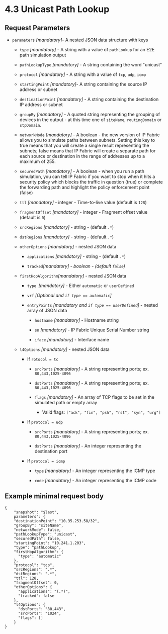 # 4.3 Unicast Path Lookup

## Request Parameters

- `parameters` *[mandatory]*- A nested JSON data structure with keys

  - `type` *[mandatory]* - A string with a value of `pathLookup` for an E2E path simulation output

  - `pathLookupType` *[mandatory]* - A string containing the word "unicast"

  - `protocol` *[mandatory]* - A string with a value of `tcp`, `udp`, `icmp`

  - `startingPoint` *[mandatory]*- A string containing the source IP address or subnet

  - `destinationPoint` *[mandatory]* - A string containing the destination IP address or subnet

  - `groupBy` *[mandatory]* - A quoted string representing the grouping of devices in the output - at this time one of `siteName`, `routingDomain` or `stpDomain`.

  - `networkMode` *[mandatory]* - A boolean - the new version
    of IP Fabric allows you to simulate paths between subnets.
    Setting this key to true means that you will create a single
    result representing the subnets; false means that IP Fabric will
    create a separate path for each source or destination in the
    range of addresses up to a maximum of 255.

  - `securedPath` *[mandatory]* - A boolean - when you run a
    path simulation, you can tell IP Fabric if you want to stop when
    it hits a security policy which blocks the traffic in question
    (true) or complete the forwarding path and highlight the
    policy enforcement point (false)

  - `ttl` _[mandatory]_ - integer - Time-to-live value (default is `128`)

  - `fragmentOffset` _[mandatory]_ - integer - Fragment offset value (default is `0`)

  - `srcRegions` _[mandatory]_ - string - (default `.*`)

  - `dstRegions` _[mandatory]_ - string - (default `.*`)

  - `otherOptions` _[mandatory]_ - nested JSON data

    - `applications` _[mandatory]_ - string - (default `.*`)

    - `tracked`_[mandatory] - boolean - (default `false`)_

  - `firstHopAlgorithm`_[mandatory]_ - nested JSON data

    - `type `_[mandatory]_ - Either `automatic` or `userDefined`

    - `vrf` _[Optional and `if type == automatic`]_

    - `entryPoints` _[mandatory and `if type == userDefined`]_ - nested array of JSON data

      - `hostname` _[mandatory] -_ Hostname string

      - `sn` _[mandatory] -_ IP Fabric Unique Serial Number string

      - `iface` _[mandatory] -_ Interface name

  - `l4Options` _[mandatory]_ - nested JSON data

    - If `rotocol = tc`

      - `srcPorts` *[mandatory]* - A string representing ports; ex. `80,443,1025-4096`

      - `dstPorts` *[mandatory]* - A string representing ports; ex. `80,443,1025-4096`

      - `flags` _[mandatory]_ - An array of TCP flags to be set in the simulated path or empty array

        - Valid flags: `["ack", "fin", "psh", "rst", "syn", "urg"]`

    - If `protocol = udp`

      - `srcPorts` *[mandatory]* - A string representing ports; ex. `80,443,1025-4096`

      - `dstPorts` *[mandatory]* - An integer representing the destination port

    - If `protocol = icmp`

      - `type` _[mandatory]_ - An integer representing the ICMP type

      - `code` _[mandatory]_ - An integer representing the ICMP code

## Example minimal request body

```jscript
{
    "snapshot": "$last",
    parameters": {
    "destinationPoint": "10.35.253.58/32",
    "groupBy": "siteName",
    "networkMode": false,
    "pathLookupType": "unicast",
    "securedPath": false,
    "startingPoint": "10.241.1.203",
    "type": "pathLookup",
    "firstHopAlgorithm": {
      "type": "automatic"
    },
    "protocol": "tcp",
    "srcRegions": ".*",
    "dstRegions": ".*",
    "ttl": 128,
    "fragmentOffset": 0,
    "otherOptions": {
      "applications": "(.*)",
      "tracked": false
    },
    "l4Options": {
      "dstPorts": "80,443",
      "srcPorts": "1024",
      "flags": []
    }
}
```
